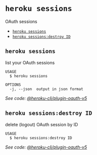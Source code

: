 `heroku sessions`
=================

OAuth sessions

* [`heroku sessions`](#heroku-sessions)
* [`heroku sessions:destroy ID`](#heroku-sessionsdestroy-id)

## `heroku sessions`

list your OAuth sessions

```
USAGE
  $ heroku sessions

OPTIONS
  -j, --json  output in json format
```

_See code: [@heroku-cli/plugin-oauth-v5](https://github.com/heroku/cli/blob/v7.18.10/packages/oauth-v5/lib/commands/sessions/index.js)_

## `heroku sessions:destroy ID`

delete (logout) OAuth session by ID

```
USAGE
  $ heroku sessions:destroy ID
```

_See code: [@heroku-cli/plugin-oauth-v5](https://github.com/heroku/cli/blob/v7.18.10/packages/oauth-v5/lib/commands/sessions/destroy.js)_
